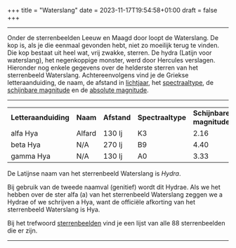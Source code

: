 +++
title = "Waterslang"
date = 2023-11-17T19:54:58+01:00
draft = false
+++

---
Onder de sterrenbeelden Leeuw en Maagd door loopt de Waterslang. De kop
is, als je die eenmaal gevonden hebt, niet zo moeilijk terug te vinden.
Die kop bestaat uit heel wat, vrij zwakke, sterren. De hydra (Latijn
voor waterslang), het negenkoppige monster, werd door Hercules
verslagen.
Hieronder nog enkele gegevens over de helderste sterren van het
sterrenbeeld Waterslang. Achtereenvolgens vind je de Griekse
letteraanduiding, de naam, de afstand in
[lichtjaar](/encyclopedie/lichtjaar), het
[spectraaltype](/encyclopedie/spectraa), de [schijnbare magnitude](/encyclopedie/magnitude) en de [absolute magnitude](/encyclopedie/absolute).

---
|   |   |   |   |   |   |
|---|---|---|---|---|---|
**Letteraanduiding** |**Naam** |**Afstand** |**Spectraaltype** |**Schijnbare magnitude** |**Absolute magnitude**
alfa Hya |Alfard |130 lj |K3 |2.16 |-1.0 
beta Hya |N/A    |270 lj |B9 |4.40 |-0.2 
gamma Hya|N/A    |130 lj |A0 |3.33 |0.3 


De Latijnse naam van het sterrenbeeld Waterslang
is *Hydra*.

Bij gebruik van de tweede naamval (genitief) wordt dit Hydrae. Als we
het hebben over de ster alfa (a) van het sterrenbeeld Waterslang zeggen
we a Hydrae of we schrijven a Hya, want de officiële afkorting van het
sterrenbeeld Waterslang is Hya.

Bij het trefwoord [sterrenbeelden](/encyclopedie/sterrenbeeld) vind je een
lijst van alle 88 sterrenbeelden die er zijn.

---
